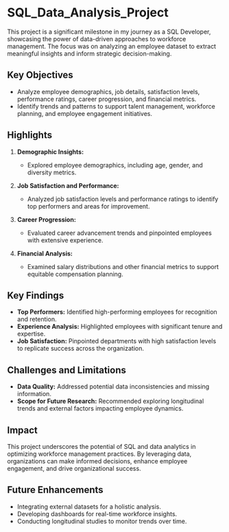 # SQL_Data_Analysis_Project
This project is a significant milestone in my journey as a SQL Developer, showcasing the power of data-driven approaches to workforce management. The focus was on analyzing an employee dataset to extract meaningful insights and inform strategic decision-making.  

## Key Objectives  
- Analyze employee demographics, job details, satisfaction levels, performance ratings, career progression, and financial metrics.  
- Identify trends and patterns to support talent management, workforce planning, and employee engagement initiatives.  

## Highlights  
1. **Demographic Insights:**  
   - Explored employee demographics, including age, gender, and diversity metrics.  

2. **Job Satisfaction and Performance:**  
   - Analyzed job satisfaction levels and performance ratings to identify top performers and areas for improvement.  

3. **Career Progression:**  
   - Evaluated career advancement trends and pinpointed employees with extensive experience.  

4. **Financial Analysis:**  
   - Examined salary distributions and other financial metrics to support equitable compensation planning.  

## Key Findings  
- **Top Performers:** Identified high-performing employees for recognition and retention.  
- **Experience Analysis:** Highlighted employees with significant tenure and expertise.  
- **Job Satisfaction:** Pinpointed departments with high satisfaction levels to replicate success across the organization.  

## Challenges and Limitations  
- **Data Quality:** Addressed potential data inconsistencies and missing information.  
- **Scope for Future Research:** Recommended exploring longitudinal trends and external factors impacting employee dynamics.  

## Impact  
This project underscores the potential of SQL and data analytics in optimizing workforce management practices. By leveraging data, organizations can make informed decisions, enhance employee engagement, and drive organizational success.  

## Future Enhancements  
- Integrating external datasets for a holistic analysis.  
- Developing dashboards for real-time workforce insights.  
- Conducting longitudinal studies to monitor trends over time. 
